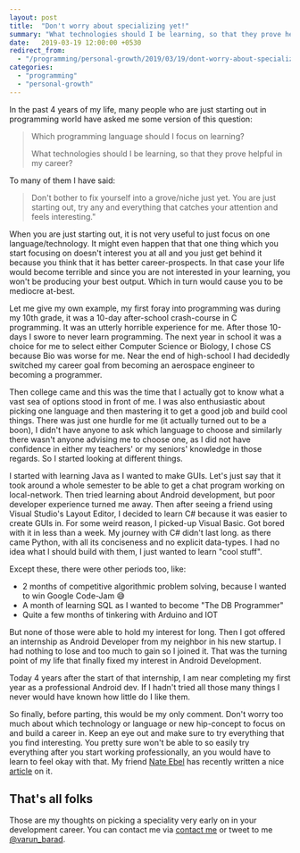 ```yaml
---
layout: post
title:  "Don't worry about specializing yet!"
summary: "What technologies should I be learning, so that they prove helpful in my career?"
date:   2019-03-19 12:00:00 +0530
redirect_from:
  - "/programming/personal-growth/2019/03/19/dont-worry-about-specializing-yet.html"
categories: 
  - "programming"
  - "personal-growth"
---
```


In the past 4 years of my life, many people who are just starting out in programming world have asked me some version of this question:

> Which programming language should I focus on learning?
>
> What technologies should I be learning, so that they prove helpful in my career?

To many of them I have said:

> Don't bother to fix yourself into a grove/niche just yet. You are just starting out, try any and everything that catches your attention and feels interesting."

When you are just starting out, it is not very useful to just focus on one language/technology. It might even happen that that one thing which you start focusing on doesn't interest you at all and you just get behind it because you think that it has better career-prospects. In that case your life would become terrible and since you are not interested in your learning, you won't be producing your best output. Which in turn would cause you to be mediocre at-best.

Let me give my own example, my first foray into programming was during my 10th grade, it was a 10-day after-school crash-course in C programming. It was an utterly horrible experience for me. After those 10-days I swore to never learn programming. The next year in school it was a choice for me to select either Computer Science or Biology, I chose CS because Bio was worse for me. Near the end of high-school I had decidedly switched my career goal from becoming an aerospace engineer to becoming a programmer.

Then college came and this was the time that I actually got to know what a vast sea of options stood in front of me. I was also enthusiastic about picking one language and then mastering it to get a good job and build cool things. There was just one hurdle for me (it actually turned out to be a boon), I didn't have anyone to ask which language to choose and similarly there wasn't anyone advising me to choose one, as I did not have confidence in either my teachers' or my seniors' knowledge in those regards. So I started looking at different things.

I started with learning Java as I wanted to make GUIs. Let's just say that it took around a whole semester to be able to get a chat program working on local-network. Then tried learning about Android development, but poor developer experience turned me away. Then after seeing a friend using Visual Studio's Layout Editor, I decided to learn C# because it was easier to create GUIs in. For some weird reason, I picked-up Visual Basic. Got bored with it in less than a week. My journey with C# didn't last long. as there came Python, with all its conciseness and no explicit data-types. I had no idea what I should build with them, I just wanted to learn "cool stuff".

Except these, there were other periods too, like:

- 2 months of competitive algorithmic problem solving, because I wanted to win Google Code-Jam :sweat_smile:
- A month of learning SQL as I wanted to become "The DB Programmer"
- Quite a few months of tinkering with Arduino and IOT

But none of those were able to hold my interest for long. Then I got offered an internship as Android Developer from my neighbor in his new startup. I had nothing to lose and too much to gain so I joined it. That was the turning point of my life that finally fixed my interest in Android Development.

Today 4 years after the start of that internship, I am near completing my first year as a professional Android dev. If I hadn't tried all those many things I never would have known how little do I like them.

So finally, before parting, this would be my only comment. Don't worry too much about which technology or language or new hip-concept to focus on and build a career in. Keep an eye out and make sure to try everything that you find interesting. You pretty sure won't be able to so easily try everything after you start working professionally, an you would have to learn to feel okay with that. My friend [Nate Ebel][nate-website] has recently written a nice [article][article-overwhelm] on it.

## That's all folks

Those are my thoughts on picking a speciality very early on in your development career. You can contact me via [contact me][varun-contact] or tweet to me [@varun_barad][varun-twitter].

[varun-contact]: https://varunbarad.com/contact
[varun-twitter]: https://twitter.com/varun_barad

[nate-website]: https://goobar.io
[article-overwhelm]: https://goobar.io/2019/03/17/you-dont-have-to-know-it-all/
